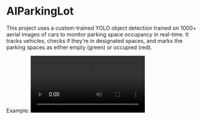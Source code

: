 # AIParkingLot
This project uses a custom-trained YOLO object detection trained on 1000+ aerial images of cars to monitor parking space occupancy in real-time. It tracks vehicles, checks if they’re in designated spaces, and marks the parking spaces as either empty (green) or occupied (red).

Example:
![Parking Detection Demo](Data/AIParkingLot.mp4)
